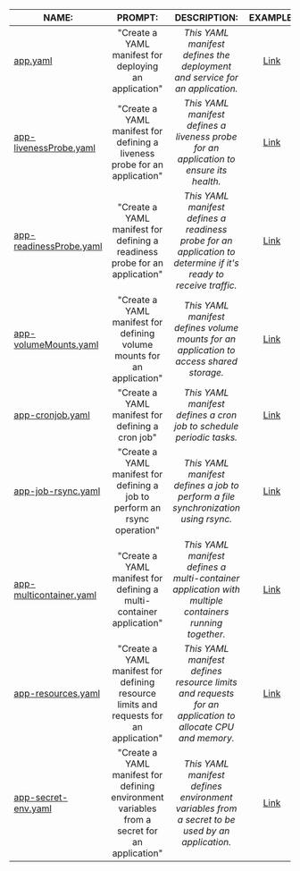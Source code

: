| NAME:                                                                                                        | PROMPT:                                                                                    | DESCRIPTION:                                                                                                    | EXAMPLE:                                                                                       |
|-------------------------------------------------------------------------------------------------------------|:------------------------------------------------------------------------------------------:|:----------------------------------------------------------------------------------------------------------------:|:----------------------------------------------------------------------------------------------:|
| [app.yaml](https://github.com/matvrus/yamls/blob/main/examples/app.yaml)                             | "Create a YAML manifest for deploying an application"                                         | _This YAML manifest defines the deployment and service for an application._                                       | <a href="https://github.com/matvrus/yamls/blob/main/examples/app.yamlyaml/app.yaml" target="_blank">Link</a>    |
| [app-livenessProbe.yaml](https://raw.githubusercontent.com/matvrus/yamls/main/examples/app-livenessProbe.yaml)    | "Create a YAML manifest for defining a liveness probe for an application"                     | _This YAML manifest defines a liveness probe for an application to ensure its health._                            | <a href="https://raw.githubusercontent.com/matvrus/yamls/main/examples/app-livenessProbe.yaml" target="_blank">Link</a>    |
| [app-readinessProbe.yaml](https://raw.githubusercontent.com/matvrus/yamls/main/examples/app-readinessProbe.yaml)  | "Create a YAML manifest for defining a readiness probe for an application"                    | _This YAML manifest defines a readiness probe for an application to determine if it's ready to receive traffic._  | <a href="https://raw.githubusercontent.com/matvrus/yamls/main/examples/app-readinessProbe.yaml" target="_blank">Link</a>    |
| [app-volumeMounts.yaml](https://raw.githubusercontent.com/matvrus/yamls/main/examples/app-volumeMounts.yaml)      | "Create a YAML manifest for defining volume mounts for an application"                        | _This YAML manifest defines volume mounts for an application to access shared storage._                           | <a href="https://raw.githubusercontent.com/matvrus/yamls/main/examples/app-volumeMounts.yaml" target="_blank">Link</a>    |
| [app-cronjob.yaml](https://raw.githubusercontent.com/matvrus/yamls/main/examples/app-cronjob.yaml)                | "Create a YAML manifest for defining a cron job"                                              | _This YAML manifest defines a cron job to schedule periodic tasks._                                               | <a href="https://raw.githubusercontent.com/matvrus/yamls/main/examples/app-cronjob.yaml" target="_blank">Link</a>    |
| [app-job-rsync.yaml](https://raw.githubusercontent.com/matvrus/yamls/main/examples/app-job-rsync.yaml)            | "Create a YAML manifest for defining a job to perform an rsync operation"                     | _This YAML manifest defines a job to perform a file synchronization using rsync._                                 | <a href="https://github.com/matvrus/yamls/blob/main/examples/app-cronjob.yaml" target="_blank">Link</a>       |
| [app-multicontainer.yaml](https://raw.githubusercontent.com/matvrus/yamls/main/examples/app-multicontainer.yaml)  | "Create a YAML manifest for defining a multi-container application"                           | _This YAML manifest defines a multi-container application with multiple containers running together._             | <a href="https://github.com/matvrus/yamls/blob/main/examples/app-multicontainer.yaml" target="_blank">Link</a>   |
| [app-resources.yaml](https://raw.githubusercontent.com/matvrus/yamls/main/examples/app-resources.yaml)            | "Create a YAML manifest for defining resource limits and requests for an application"         | _This YAML manifest defines resource limits and requests for an application to allocate CPU and memory._          | <a href="https://github.com/matvrus/yamls/blob/main/examples/app-resources.yaml" target="_blank">Link</a>      |
| [app-secret-env.yaml](https://raw.githubusercontent.com/matvrus/yamls/main/examples/app-secret-env.yaml)          | "Create a YAML manifest for defining environment variables from a secret for an application"  | _This YAML manifest defines environment variables from a secret to be used by an application._                    | <a href="https://github.com/matvrus/yamls/blob/main/examples/app-secret-env.yaml" target="_blank">Link</a>     |
